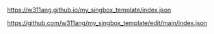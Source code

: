 https://w311ang.github.io/my_singbox_template/index.json

https://github.com/w311ang/my_singbox_template/edit/main/index.json
